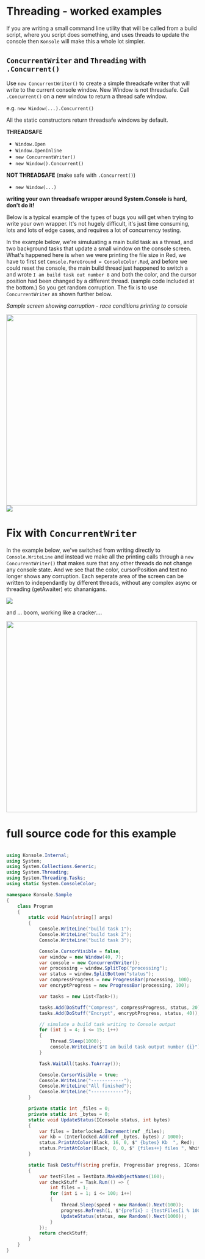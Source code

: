 # Threading - worked examples


If you are writing a small command line utility that will be called from a build script, where you script does something, and uses threads to update the console then `Konsole` will make this a whole lot simpler.

## `ConcurrentWriter` and `Threading` with `.Concurrent()`

Use `new ConcurrentWriter()` to create a simple threadsafe writer that will write to the current console window. New Window is not threadsafe. Call `.Concurrent()` on a new window to return a thread safe window.

e.g. `new Window(...).Concurrent()`

All the static constructors return threadsafe windows by default. 

**THREADSAFE**

- `Window.Open`
- `Window.OpenInline`
- `new ConcurrentWriter()`
- `new Window().Concurrent()`

**NOT THREADSAFE** (make safe with `.Concurrent()`)

- `new Window(...)`

**writing your own threadsafe wrapper around System.Console is hard, don't do it!**

Below is a typical example of the types of bugs you will get when trying to write your own wrapper. It's not hugely difficult, it's just time consuming, lots and lots of edge cases, and requires a lot of concurrency testing.

In the example below, we're simuluating a main build task as a thread, and two background tasks that update a small window on the console screen. What's happened here is when we were printing the file size in Red, we have to first set `Console.ForeGround = ConsoleColor.Red`, and before we could reset the console, the main build thread just happened to switch a and wrote `I am build task out number 8` and both the color, and the cursor position had been changed by a different thread. (sample code included at the bottom.) So you get random corruption. The fix is to use `ConcurrentWriter` as shown further below.

*Sample screen showing corruption - race conditions printing to console*

<img src='concurrentWriterOwn.png' width='500'/>

<br/>
<img src='writer-bug5.png'/>


# Fix with `ConcurrentWriter`

In the example below, we've switched from writing directly to `Console.WriteLine` and instead we make all the printing calls through a `new ConcurrentWriter()` that makes sure that any other threads do not change any console state. And we see that the color, cursorPosition and text no longer shows any corruption. Each seperate area of the screen can be written to independantly by different threads, without any complex async or threading (getAwaiter) etc shananigans.

<img src='writer-fixed2.png'/>

and ... boom, working like a cracker....

<img src='concurrentWriter2.png' width='500'/>

# full source code for this example

```csharp

using Konsole.Internal;
using System;
using System.Collections.Generic;
using System.Threading;
using System.Threading.Tasks;
using static System.ConsoleColor;

namespace Konsole.Sample
{
    class Program
    {  
        static void Main(string[] args)
        {
            Console.WriteLine("build task 1");
            Console.WriteLine("build task 2");
            Console.WriteLine("build task 3");

            Console.CursorVisible = false;
            var window = new Window(40, 7);
            var console = new ConcurrentWriter();
            var processing = window.SplitTop("processing");
            var status = window.SplitBottom("status");
            var compressProgress = new ProgressBar(processing, 100);
            var encryptProgress = new ProgressBar(processing, 100);

            var tasks = new List<Task>();

            tasks.Add(DoStuff("Compress", compressProgress, status, 20));
            tasks.Add(DoStuff("Encrypt", encryptProgress, status, 40));

            // simulate a build task writing to Console output
            for (int i = 4; i <= 15; i++)
            {
                Thread.Sleep(1000);
                console.WriteLine($"I am build task output number {i}");
            }

            Task.WaitAll(tasks.ToArray());

            Console.CursorVisible = true;
            Console.WriteLine("------------");
            Console.WriteLine("All finished");
            Console.WriteLine("------------");
        }

        private static int _files = 0;
        private static int _bytes = 0;
        static void UpdateStatus(IConsole status, int bytes)
        {
            var files = Interlocked.Increment(ref _files);
            var kb = (Interlocked.Add(ref _bytes, bytes) / 1000);
            status.PrintAtColor(Black, 16, 0, $" {bytes} Kb  ", Red);
            status.PrintAtColor(Black, 0, 0, $" {files++} files ", White);
        }

        static Task DoStuff(string prefix, ProgressBar progress, IConsole status, int speed)
        {
            var testFiles = TestData.MakeObjectNames(100);
            var checkStuff = Task.Run(() => {
                int files = 1;
                for (int i = 1; i <= 100; i++)
                {
                    Thread.Sleep(speed + new Random().Next(100));
                    progress.Refresh(i, $"{prefix} : {testFiles[i % 100]}");
                    UpdateStatus(status, new Random().Next(1000));
                }
            });
            return checkStuff;
        }
    }
}


```
